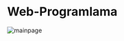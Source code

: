 # Web-Programlama

![mainpage](https://user-images.githubusercontent.com/50120064/107119295-bd499a80-6897-11eb-8ae9-c1b98fc3dd08.jpg)
